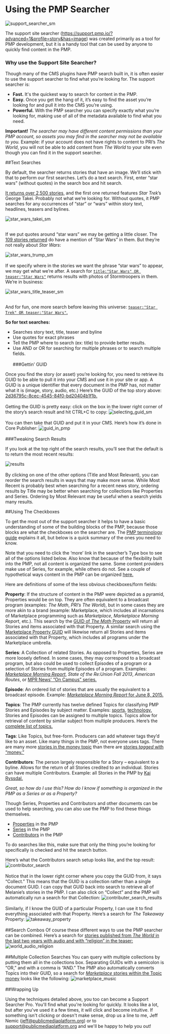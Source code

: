 # Using the PMP Searcher 

![support_searcher_sm](https://cloud.githubusercontent.com/assets/4427754/11346526/11e9864c-91eb-11e5-857e-34c02589c766.png)
 
The support site searcher (https://support.pmp.io/?advanced=1&profile=story&has=image) was created primarily as a tool for PMP development, but it is a handy tool that can be used by anyone to quickly find content in the PMP.

### Why use the Support Site Searcher? 
Though many of the CMS plugins have PMP search built in, it is often easier to use the support searcher to find what you’re looking for. The support searcher is:
* **Fast.** It's the quickest way to search for content in the PMP. 
* **Easy.** Once you get the hang of it, it’s easy to find the asset you’re looking for and pull it into the CMS you’re using. 
* **Powerful.** With the PMP searcher you can specify exactly what you’re looking for, making use of all of the metadata available to find what you need.

**Important!** *The searcher may have different content permissions than your PMP account, so assets you may find in the searcher may not be available to you.* Example: if your account does not have rights to content to PRI’s *The World*, you will not be able to add content from *The World* to your site even though you can find it in the support searcher.  

##Text Searches

By default, the searcher returns stories that have an image. We’ll stick with that to perform our first searches. Let’s do a text search. First, enter “star wars” (without quotes) in the search box and hit search.

[It returns over 2,500 stories,](https://support.pmp.io/search?advanced=1&searchsort=date&text=star%20wars&profile=story&has=image) and the first one returned features *Star Trek*’s George Takei. Probably not what we’re looking for. Without quotes, it PMP searches for any occurrences of “star” or “wars” within story text, headlines, teasers and bylines. 

![star_wars_takei_sm](https://cloud.githubusercontent.com/assets/4427754/11346525/11e67b46-91eb-11e5-82f2-eef915a4fed7.png)
<br /><br />

 If we put quotes around “star wars” we may be getting a little closer. The [109 stories returned](https://support.pmp.io/search?advanced=1&searchsort=date&text=%22star%20wars%22&profile=story&has=image) do have a mention of “Star Wars” in them. But they’re not really about *Star Wars*:

![star_wars_trump_sm](https://cloud.githubusercontent.com/assets/4427754/11346527/11ebdb7c-91eb-11e5-9429-b9cdeb362fc2.png)
<br /><br />
If we specify where in the stories we want the phrase “star wars” to appear, we may get what we’re after. A search for [`title:"Star Wars" OR teaser:"Star Wars"`](https://support.pmp.io/search?advanced=1&searchsort=date&text=title%3A%22Star%20Wars%22%20OR%20teaser%3A%22Star%20Wars%22%60%20&profile=story&has=image) returns results with photos of Stormtroopers in them. We’re in business: 

![star_wars_title_teaser_sm](https://cloud.githubusercontent.com/assets/4427754/11346524/11dbd0d8-91eb-11e5-8cdf-74ab15b94335.png)
<br /><br />
 
And for fun, one more search before leaving this universe: [`teaser:"Star Trek" OR teaser:"Star Wars"`.](https://support.pmp.io/search?advanced=1&searchsort=date&text=%20teaser%3A%22Star%20Trek%22%20OR%20teaser%3A%22Star%20Wars%22%60&profile=story&has=image)

**So for text searches:**
* Searches story text, title, teaser and byline
* Use quotes for exact phrases
* Tell the PMP where to search (ex: title) to provide better results.
* Use AND or OR for searching for multiple phrases or to search multiple fields.
<br /><br />
###Gettin’ GUID

Once you find the story (or asset) you’re looking for, you need to retrieve its GUID to be able to pull it into your CMS and use it in your site or app. A  GUID is a unique identifier that every document in the PMP has, not matter what it is (image, story, audio, etc.) Here’s the GUID of the top story above: [2d36795c-8cec-4545-84f0-bd20404b1f1b.](https://support.pmp.io/search?advanced=1&searchsort=date&guid=2d36795c-8cec-4545-84f0-bd20404b1f1b)
<br /><br />
Getting the GUID is pretty easy: click on the box in the lower right corner of the story’s search result and hit CTRL+C to copy:
![selecting_guid_sm](https://cloud.githubusercontent.com/assets/4427754/11346528/11ecc32a-91eb-11e5-8374-9a869bd690e1.png)
<br /><br />
You can then take that GUID and put it in your CMS. Here’s how it’s done in Core Publisher:
![guid_in_pmp](https://cloud.githubusercontent.com/assets/4427754/11099092/5b33f90e-8877-11e5-8f3f-34a514f04d36.png)
<br /><br />
###Tweaking Search Results

If you look at the top right of the search results, you’ll see that the default is to return the most recent results:

![results](https://cloud.githubusercontent.com/assets/4427754/11099096/5b37def2-8877-11e5-88b1-62ec72c6c1d2.png)
 <br /><br />
By clicking on one of the other options (Title and Most Relevant), you can reorder the search results in ways that may make more sense. While Most Recent is probably best when searching for a recent news story, ordering results by Title may be better when searching for collections like Properties and Series. Ordering by Most Relevant may be useful when a search yields many results. 

##Using The Checkboxes 

To get the most out of the support searcher it helps to have a basic understanding of some of the building blocks of the PMP, because those blocks are what the checkboxes on the searcher are. The [PMP terminology guide](https://support.pmp.io/guides#pmp-terminology) explains it all, but below is a quick summary of the ones you need to know.

Note that you need to click the ‘more’ link in the searcher’s Type box to see all of the options listed below. Also know that because of the flexibility built into the PMP, not all content is organized the same. Some content providers make use of Series, for example, while others do not. See a couple of hypothetical ways content in the PMP can be organized [here.](https://support.pmp.io/guides#data-organization)

Here are definitions of some of the less obvious checkboxes/form fields:

**Property**: If the structure of content in the PMP were depicted as a pyramid, Properties would be on top. They are often equivalent to a broadcast program (examples: *The Moth*, *PRI’s The World*), but in some cases they are more akin to a brand (example: Marketplace, which includes all incarnations of Marketplace programming such as *Marketplace*, *Marketplace Morning Report*, etc.). This search by the [GUID of *The Moth* Property](https://support.pmp.io/search?advanced=1&collection=9a5e5095-c9a5-44cc-9788-4093d6390c7e) will return all Stories and items associated with that Property. A similar search using the [Marketplace Property GUID](https://support.pmp.io/search?advanced=1&collection=3e3b6243-31c6-4686-bb88-a8e8446f0c2a) will likewise return all Stories and items associated with that Property, which includes all programs under the Marketplace umbrella.

**Series**: A Collection of related Stories. As opposed to Properties, Series are more loosely defined. In some cases, they may correspond to a broadcast program, but also could be used to collect Episodes of a program or a selection of Stories from multiple Episodes of a program. Examples: [*Marketplace Morning Report*](https://support.pmp.io/search?advanced=1&collection=a9ce9da3-5798-4e99-90ce-43980df38e85), *State of the Re:Union Fall 2013*, *American Routes*, or [MPR News' “On Campus” series.](https://support.pmp.io/search?advanced=1&collection=a5eb210c-1256-4f1a-b597-7c1467a2c846&profile=story) 

**Episode**: An ordered list of stories that are usually the equivalent to a broadcast episode. Example: [*Marketplace Morning Report* for June 8, 2015.](https://support.pmp.io/search?advanced=1&collection=6ec0c8d8-78e1-4004-86ef-4bd5db60c7ed)

**Topics**: The PMP currently has twelve defined Topics for classifying PMP Stories and Episodes by subject matter. Examples: [sports,](https://support.pmp.io/search?advanced=1&searchsort=date&collection=44ed7afc-0dd7-4aa1-8c88-34e74dc0d36b&profile=story) [technology.](https://support.pmp.io/search?advanced=1&collection=3f829119-5310-43b9-acc5-0f36a51aae42&profile=story) Stories and Episodes can be assigned to multiple topics. Topics allow for retrieval of content by similar subject from multiple producers. Here’s the [complete list of topics.](https://support.pmp.io/docs#best-practices-collection-links)

**Tags**: Like Topics, but free-form. Producers can add whatever tags they’d like to an asset. Like many things in the PMP, not everyone uses tags. There are many more [stories in the money topic](https://support.pmp.io/search?advanced=1&searchsort=date&collection=4d0acb4c-7057-4771-987d-97fc21ad0bcc&profile=story) than there are [stories *tagged* with “money.”](https://support.pmp.io/search?advanced=1&searchsort=date&tag=money&profile=story)

**Contributors**: The person largely responsible for a Story – equivalent to a byline. Allows for the return of all Stories credited to an individual. Stories can have multiple Contributors. Example: all Stories in the PMP by [Kai Ryssdal.](https://support.pmp.io/search?advanced=1&collection=ffdef6fe-a061-4f1c-8fd3-a0b688727f36&profile=story)


*Great, so how do I use this? How do I know if something is organized in the PMP as a Series or as a Property?* 

Though Series, Properties and Contributors and other documents can be used to help searching, you can also use the PMP to find these things themselves.
* [Properties](https://support.pmp.io/search?advanced=1&searchsort=date&profile=property) in the PMP
*	[Series](https://support.pmp.io/search?advanced=1&searchsort=date&profile=series) in the PMP
*	[Contributors](https://support.pmp.io/search?advanced=1&searchsort=date&profile=contributor) in the PMP

To do searches like this, make sure that only the thing you’re looking for specifically is checked and hit the search button.   

Here’s what the Contributors search setup looks like, and the top result:
 ![contributor_search](https://cloud.githubusercontent.com/assets/4427754/11099091/5b327c64-8877-11e5-9188-0c2f2943c7d7.png)
<br /><br /> 
Notice that in the lower right corner where you copy the GUID from, it says “Collect.” This means that the GUID is a collection rather than a single document GUID. I can copy that GUID back into search to retrieve all of Melanie’s stories in the PMP. I can also click on “Collect” and the PMP will automatically run a search for that Collection:
![contributer_search_results](https://cloud.githubusercontent.com/assets/4427754/11099095/5b379708-8877-11e5-993a-b869b29c671c.png) 
 <br /><br />
Similarly, if I know the GUID of a particular Property, I can use it to find everything associated with that Property. Here’s a search for *The Takeaway* Property:
![takeaway_property](https://cloud.githubusercontent.com/assets/4427754/11099102/5b43a71e-8877-11e5-968d-d3b6e5ed56ed.png) 
<br /><br />
##Search Combos
Of course these different ways to use the PMP searcher can be combined. Here’s a search for [stories published from *The World* in the last two years with audio and with “religion” in the teaser:](https://support.pmp.io/search?advanced=1&searchsort=date&text=teaser%3Areligion&collection=4d3a942d-91c0-46a5-86df-9338f88c8487&startdate=2014-11-11&enddate=2016-11-11&profile=story&has=audio)
![world_audio_religion](https://cloud.githubusercontent.com/assets/4427754/11099101/5b43152e-8877-11e5-8bd4-d54026a814d0.png) 
<br /><br />
##Multiple Collection Searches
You can query with multiple collections by putting them all in the collections box. Separating GUIDs with a semicolon is “OR,” and with a comma is “AND.” The PMP also automatically converts Topics into their GUID, so a search for [*Marketplace* stories within the Topic money](https://support.pmp.io/search?advanced=1&searchsort=date&collection=3e3b6243-31c6-4686-bb88-a8e8446f0c2a%2CMusic&profile=story) looks like the following:
![marketplace_music](https://cloud.githubusercontent.com/assets/4427754/11099094/5b367ff8-8877-11e5-8b54-4112bf66c22f.png)
<br /><br />
##Wrapping Up

Using the techniques detailed above, you too can become a Support Searcher Pro. You'll find what you're looking for quickly. It looks like a lot, but after you've used it a few times, it will click and become intuitive. If something isn't clicking or doesn't make sense, drop us a line to me, Jeff Nemic ([jeff@publicmediaplatform.org](mailto:jeff@publicmediaplatform.org)) or to [support@publicmediaplatform.org](mailto:support@publicmediaplatform.org) and we'll be happy to help you out!
 




 
 



